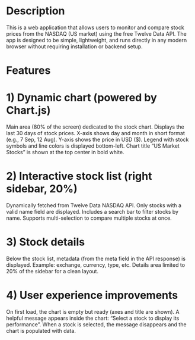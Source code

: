 # Description
This is a web application that allows users to monitor and compare stock prices from the NASDAQ (US market) using the free Twelve Data API.
The app is designed to be simple, lightweight, and runs directly in any modern browser without requiring installation or backend setup.

# Features
# 1) Dynamic chart (powered by Chart.js)

Main area (80% of the screen) dedicated to the stock chart.
Displays the last 30 days of stock prices.
X-axis shows day and month in short format (e.g., 7 Sep, 12 Aug).
Y-axis shows the price in USD ($).
Legend with stock symbols and line colors is displayed bottom-left.
Chart title “US Market Stocks” is shown at the top center in bold white.


# 2) Interactive stock list (right sidebar, 20%)
Dynamically fetched from Twelve Data NASDAQ API.
Only stocks with a valid name field are displayed.
Includes a search bar to filter stocks by name.
Supports multi-selection to compare multiple stocks at once.

# 3) Stock details

Below the stock list, metadata (from the meta field in the API response) is displayed.
Example: exchange, currency, type, etc.
Details area limited to 20% of the sidebar for a clean layout.

# 4) User experience improvements

On first load, the chart is empty but ready (axes and title are shown).
A helpful message appears inside the chart:
“Select a stock to display its performance”.
When a stock is selected, the message disappears and the chart is populated with data.
